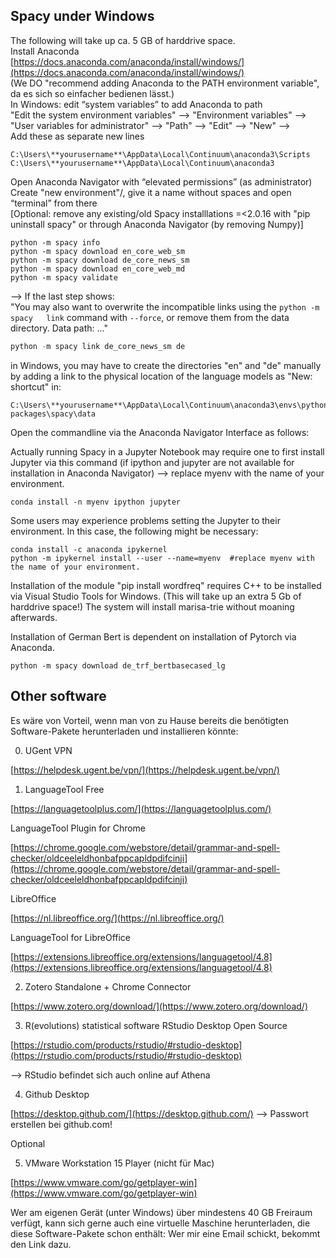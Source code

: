 ## Spacy under Windows  

The following will take up ca. 5 GB of harddrive space.  
Install Anaconda  
[https://docs.anaconda.com/anaconda/install/windows/](https://docs.anaconda.com/anaconda/install/windows/)  
(We DO "recommend adding Anaconda to the PATH environment variable", da es sich so einfacher bedienen lässt.)  
In Windows: edit “system variables” to add Anaconda to path  
"Edit the system environment variables" --> "Environment variables" --> "User variables for administrator" --> "Path" --> "Edit" --> "New" -->  
Add these as separate new lines  
```
C:\Users\**yourusername**\AppData\Local\Continuum\anaconda3\Scripts  
C:\Users\**yourusername**\AppData\Local\Continuum\anaconda3  
```
  
Open Anaconda Navigator with “elevated permissions” (as administrator)  
Create "new environment"/, give it a name without spaces and open “terminal” from there  
[Optional: remove any existing/old Spacy installlations =<2.0.16 with "pip uninstall spacy" or through Anaconda Navigator (by removing Numpy)]  
```conda install -c conda-forge spacy
python -m spacy info   
python -m spacy download en_core_web_sm  
python -m spacy download de_core_news_sm  
python -m spacy download en_core_web_md  
python -m spacy validate  
```
--> If the last step shows:  
"You may also want to overwrite the incompatible links using the `python -m spacy  
link` command with `--force`, or remove them from the data directory. Data path: ..."  
  
```python -m spacy link en_core_web_sm en  
python -m spacy link de_core_news_sm de
```
  
in Windows, you may have to create the directories "en" and "de" manually by adding a link to the physical location of the language models as "New: shortcut" in:   
```
C:\Users\**yourusername**\AppData\Local\Continuum\anaconda3\envs\python36\lib\site-packages\spacy\data 
```

Open the commandline via the Anaconda Navigator Interface as follows:  

Actually running Spacy in a Jupyter Notebook may require one to first install Jupyter via this command (if ipython and jupyter are not available for installation in Anaconda Navigator) --> replace myenv with the name of your environment.  
```
conda install -n myenv ipython jupyter
```

Some users may experience problems setting the Jupyter to their environment. In this case, the following might be necessary:  
```
conda install -c anaconda ipykernel
python -m ipykernel install --user --name=myenv  #replace myenv with the name of your environment.
```

Installation of the module "pip install wordfreq" requires C++ to be installed via Visual Studio Tools for Windows. (This will take up an extra 5 Gb of harddrive space!) The system will install marisa-trie without moaning afterwards.  

Installation of German Bert is dependent on installation of Pytorch via Anaconda.  
```
python -m spacy download de_trf_bertbasecased_lg
```

## Other software


Es wäre von Vorteil, wenn man von zu Hause bereits die benötigten Software-Pakete herunterladen und installieren könnte:

 

0. UGent VPN

[https://helpdesk.ugent.be/vpn/](https://helpdesk.ugent.be/vpn/)

 

1. LanguageTool Free

[https://languagetoolplus.com/](https://languagetoolplus.com/)

LanguageTool Plugin for Chrome

[https://chrome.google.com/webstore/detail/grammar-and-spell-checker/oldceeleldhonbafppcapldpdifcinji](https://chrome.google.com/webstore/detail/grammar-and-spell-checker/oldceeleldhonbafppcapldpdifcinji)

LibreOffice

[https://nl.libreoffice.org/](https://nl.libreoffice.org/)

LanguageTool for LibreOffice

[https://extensions.libreoffice.org/extensions/languagetool/4.8](https://extensions.libreoffice.org/extensions/languagetool/4.8)

 

2. Zotero Standalone + Chrome Connector

[https://www.zotero.org/download/](https://www.zotero.org/download/)

 

 

3. R(evolutions) statistical software
RStudio Desktop Open Source

[https://rstudio.com/products/rstudio/#rstudio-desktop](https://rstudio.com/products/rstudio/#rstudio-desktop)

--> RStudio befindet sich auch online auf Athena

 

4. Github Desktop

[https://desktop.github.com/](https://desktop.github.com/) --> Passwort erstellen bei github.com!

 

Optional

5. VMware Workstation 15 Player (nicht für Mac)

[https://www.vmware.com/go/getplayer-win](https://www.vmware.com/go/getplayer-win)

 

Wer am eigenen Gerät (unter Windows) über mindestens 40 GB Freiraum verfügt, kann sich gerne auch eine virtuelle Maschine herunterladen, die diese Software-Pakete schon enthält: Wer mir eine Email schickt, bekommt den Link dazu.


<!-- Docs to Markdown version 1.0β18 -->
